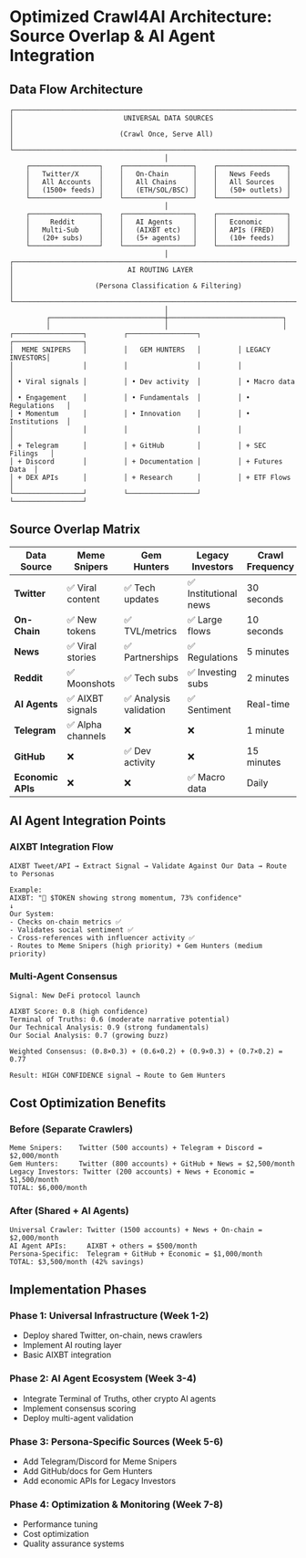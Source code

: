 # Optimized Crawl4AI Architecture: Source Overlap & AI Agent Integration

## Data Flow Architecture

```
┌─────────────────────────────────────────────────────────────────────────────┐
│                           UNIVERSAL DATA SOURCES                            │
│                          (Crawl Once, Serve All)                           │
└─────────────────────────────────────────────────────────────────────────────┘
                                      │
    ┌─────────────────┐    ┌─────────────────┐    ┌─────────────────┐
    │   Twitter/X     │    │   On-Chain      │    │   News Feeds    │
    │   All Accounts  │    │   All Chains    │    │   All Sources   │
    │   (1500+ feeds) │    │   (ETH/SOL/BSC) │    │   (50+ outlets) │
    └─────────────────┘    └─────────────────┘    └─────────────────┘
                                      │
    ┌─────────────────┐    ┌─────────────────┐    ┌─────────────────┐
    │     Reddit      │    │   AI Agents     │    │   Economic      │
    │   Multi-Sub     │    │   (AIXBT etc)   │    │   APIs (FRED)   │
    │   (20+ subs)    │    │   (5+ agents)   │    │   (10+ feeds)   │
    └─────────────────┘    └─────────────────┘    └─────────────────┘
                                      │
┌─────────────────────────────────────────────────────────────────────────────┐
│                            AI ROUTING LAYER                                 │
│                    (Persona Classification & Filtering)                     │
└─────────────────────────────────────────────────────────────────────────────┘
                                      │
         ┌────────────────────────────┼────────────────────────────┐
         │                            │                            │
┌─────────────────┐         ┌─────────────────┐         ┌─────────────────┐
│  MEME SNIPERS   │         │   GEM HUNTERS   │         │ LEGACY INVESTORS│
│                 │         │                 │         │                 │
│ • Viral signals │         │ • Dev activity  │         │ • Macro data    │
│ • Engagement    │         │ • Fundamentals  │         │ • Regulations   │
│ • Momentum      │         │ • Innovation    │         │ • Institutions  │
│                 │         │                 │         │                 │
│ + Telegram      │         │ + GitHub        │         │ + SEC Filings   │
│ + Discord       │         │ + Documentation │         │ + Futures Data  │
│ + DEX APIs      │         │ + Research      │         │ + ETF Flows     │
└─────────────────┘         └─────────────────┘         └─────────────────┘
```

## Source Overlap Matrix

| Data Source | Meme Snipers | Gem Hunters | Legacy Investors | Crawl Frequency |
|-------------|--------------|-------------|------------------|-----------------|
| **Twitter** | ✅ Viral content | ✅ Tech updates | ✅ Institutional news | 30 seconds |
| **On-Chain** | ✅ New tokens | ✅ TVL/metrics | ✅ Large flows | 10 seconds |
| **News** | ✅ Viral stories | ✅ Partnerships | ✅ Regulations | 5 minutes |
| **Reddit** | ✅ Moonshots | ✅ Tech subs | ✅ Investing subs | 2 minutes |
| **AI Agents** | ✅ AIXBT signals | ✅ Analysis validation | ✅ Sentiment | Real-time |
| **Telegram** | ✅ Alpha channels | ❌ | ❌ | 1 minute |
| **GitHub** | ❌ | ✅ Dev activity | ❌ | 15 minutes |
| **Economic APIs** | ❌ | ❌ | ✅ Macro data | Daily |

## AI Agent Integration Points

### AIXBT Integration Flow
```
AIXBT Tweet/API → Extract Signal → Validate Against Our Data → Route to Personas

Example:
AIXBT: "🚨 $TOKEN showing strong momentum, 73% confidence"
↓
Our System: 
- Checks on-chain metrics ✅
- Validates social sentiment ✅  
- Cross-references with influencer activity ✅
- Routes to Meme Snipers (high priority) + Gem Hunters (medium priority)
```

### Multi-Agent Consensus
```
Signal: New DeFi protocol launch

AIXBT Score: 0.8 (high confidence)
Terminal of Truths: 0.6 (moderate narrative potential)
Our Technical Analysis: 0.9 (strong fundamentals)
Our Social Analysis: 0.7 (growing buzz)

Weighted Consensus: (0.8×0.3) + (0.6×0.2) + (0.9×0.3) + (0.7×0.2) = 0.77

Result: HIGH CONFIDENCE signal → Route to Gem Hunters
```

## Cost Optimization Benefits

### Before (Separate Crawlers)
```
Meme Snipers:    Twitter (500 accounts) + Telegram + Discord = $2,000/month
Gem Hunters:     Twitter (800 accounts) + GitHub + News = $2,500/month  
Legacy Investors: Twitter (200 accounts) + News + Economic = $1,500/month
TOTAL: $6,000/month
```

### After (Shared + AI Agents)
```
Universal Crawler: Twitter (1500 accounts) + News + On-chain = $2,000/month
AI Agent APIs:     AIXBT + others = $500/month
Persona-Specific:  Telegram + GitHub + Economic = $1,000/month
TOTAL: $3,500/month (42% savings)
```

## Implementation Phases

### Phase 1: Universal Infrastructure (Week 1-2)
- Deploy shared Twitter, on-chain, news crawlers
- Implement AI routing layer
- Basic AIXBT integration

### Phase 2: AI Agent Ecosystem (Week 3-4)  
- Integrate Terminal of Truths, other crypto AI agents
- Implement consensus scoring
- Deploy multi-agent validation

### Phase 3: Persona-Specific Sources (Week 5-6)
- Add Telegram/Discord for Meme Snipers
- Add GitHub/docs for Gem Hunters
- Add economic APIs for Legacy Investors

### Phase 4: Optimization & Monitoring (Week 7-8)
- Performance tuning
- Cost optimization
- Quality assurance systems
